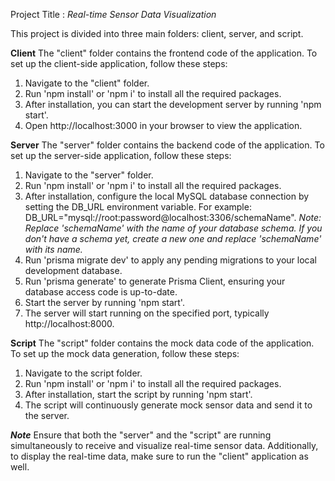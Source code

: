 Project Title : _Real-time Sensor Data Visualization_

This project is divided into three main folders: client, server, and script.

**Client**
The "client" folder contains the frontend code of the application. To set up the client-side application, follow these steps:

1. Navigate to the "client" folder.
2. Run 'npm install' or 'npm i' to install all the required packages.
3. After installation, you can start the development server by running 'npm start'.
4. Open http://localhost:3000 in your browser to view the application.

**Server**
The "server" folder contains the backend code of the application. To set up the server-side application, follow these steps:

1. Navigate to the "server" folder.
2. Run 'npm install' or 'npm i' to install all the required packages.
3. After installation, configure the local MySQL database connection by setting the DB_URL environment variable.
   For example: DB_URL="mysql://root:password@localhost:3306/schemaName".
   _Note: Replace 'schemaName' with the name of your database schema. If you don't have a schema yet, create a new one and replace 'schemaName' with its name._
4. Run 'prisma migrate dev' to apply any pending migrations to your local development database.
5. Run 'prisma generate' to generate Prisma Client, ensuring your database access code is up-to-date.
6. Start the server by running 'npm start'.
7. The server will start running on the specified port, typically http://localhost:8000.

**Script**
The "script" folder contains the mock data code of the application. To set up the mock data generation, follow these steps:

1. Navigate to the script folder.
2. Run 'npm install' or 'npm i' to install all the required packages.
3. After installation, start the script by running 'npm start'.
4. The script will continuously generate mock sensor data and send it to the server.

**_Note_**
Ensure that both the "server" and the "script" are running simultaneously to receive and visualize real-time sensor data. Additionally, to display the real-time data, make sure to run the "client" application as well.
